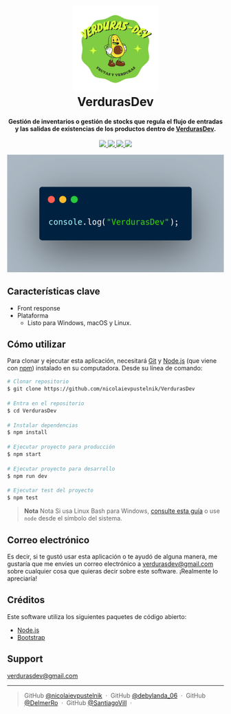 
<h1 align="center">
  <br>
  <a href=""><img src="./src/public/img/vd.png" alt="" width="200"></a>
  <br>
  VerdurasDev
  <br>
</h1>

<h4 align="center">Gestión de inventarios o gestión de stocks que regula el flujo de entradas y las salidas de existencias de los productos dentro de <a href="" target="_blank">VerdurasDev</a>.</h4>

<p align="center">
  <a href="">
    <img src="https://img.shields.io/badge/express-4.18.1-green">
  </a>
  <a href="">
    <img src="https://img.shields.io/badge/mocha-10.0.0-yellowgreen">
  </a>
  <a href="">
    <img src="https://img.shields.io/badge/chai-4.3.6-blue">
  </a>
  <a href="">
    <img src="https://img.shields.io/badge/mongoose-6.6.0-lightgrey">
  </a>
</p>

![screenshot](./src/public/img/verdurasDev.png)

## Características clave

* Front response 
* Plataforma
  - Listo para Windows, macOS y Linux.

## Cómo utilizar

Para clonar y ejecutar esta aplicación, necesitará [Git](https://git-scm.com) y [Node.js](https://nodejs.org/en/download/) (que viene con [npm](http://npmjs.com)) instalado en su computadora. Desde su línea de comando:

```bash
# Clonar repositorio
$ git clone https://github.com/nicolaievpustelnik/VerdurasDev

# Entra en el repositorio
$ cd VerdurasDev

# Instalar dependencias
$ npm install

# Ejecutar proyecto para producción 
$ npm start

# Ejecutar proyecto para desarrollo
$ npm run dev 

# Ejecutar test del proyecto
$ npm test 
```

> **Nota**
> Nota Si usa Linux Bash para Windows, [consulte esta guía](https://www.howtogeek.com/261575/how-to-run-graphical-linux-desktop-applications-from-windows-10s-bash-shell/) o use `node` desde el símbolo del sistema.

## Correo electrónico

Es decir, si te gustó usar esta aplicación o te ayudó de alguna manera, me gustaría que me envíes un correo electrónico a <verdurasdev@gmail.com> sobre cualquier cosa que quieras decir sobre este software. ¡Realmente lo apreciaría!

## Créditos

Este software utiliza los siguientes paquetes de código abierto:

- [Node.js](https://nodejs.org/)
- [Bootstrap](https://bootstrap.com)

## Support
<verdurasdev@gmail.com>

---

> GitHub [@nicolaievpustelnik](https://github.com/nicolaievpustelnik) &nbsp;&middot;&nbsp;
> GitHub [@debylanda_06](debylanda_06@hotmail.com) &nbsp;&middot;&nbsp;
> GitHub [@DelmerRo](https://github.com/DelmerRo) &nbsp;&middot;&nbsp;
> GitHub [@SantiagoVill](https://github.com/SantiagoVill) &nbsp;&middot;&nbsp;

